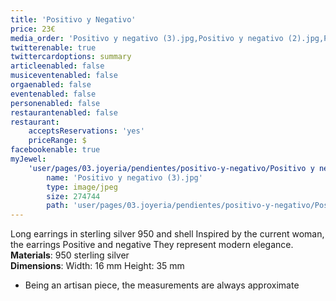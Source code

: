 ```yaml
---
title: 'Positivo y Negativo'
price: 23€
media_order: 'Positivo y negativo (3).jpg,Positivo y negativo (2).jpg,Positivo y negativo (1).jpg,Positivo y negativo (4).jpg'
twitterenable: true
twittercardoptions: summary
articleenabled: false
musiceventenabled: false
orgaenabled: false
eventenabled: false
personenabled: false
restaurantenabled: false
restaurant:
    acceptsReservations: 'yes'
    priceRange: $
facebookenable: true
myJewel:
    'user/pages/03.joyeria/pendientes/positivo-y-negativo/Positivo y negativo (3).jpg':
        name: 'Positivo y negativo (3).jpg'
        type: image/jpeg
        size: 274744
        path: 'user/pages/03.joyeria/pendientes/positivo-y-negativo/Positivo y negativo (3).jpg'
---
```


Long earrings in sterling silver 950 and shell
Inspired by the current woman, the earrings Positive and negative
They represent modern elegance.</br>
**Materials**: 950 sterling silver </br>
**Dimensions**: Width: 16 mm Height: 35 mm
* Being an artisan piece, the measurements are always approximate